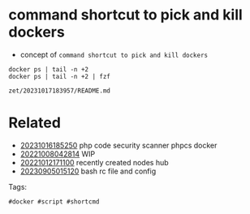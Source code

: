# command shortcut to pick and kill dockers

- concept of `command shortcut to pick and kill dockers`

```
docker ps | tail -n +2
docker ps | tail -n +2 | fzf
```

` zet/20231017183957/README.md `

# Related

- [20231016185250](/zet/20231016185250/README.md) php code security scanner phpcs docker
- [20221008042814](/zet/20221008042814/README.md) WIP
- [20221012171100](/zet/20221012171100/README.md) recently created nodes hub
- [20230905015120](/zet/20230905015120/README.md) bash rc file and config

Tags:

    #docker #script #shortcmd
